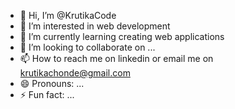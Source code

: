 - 👋 Hi, I’m @KrutikaCode
- 👀 I’m interested in web development
- 🌱 I’m currently learning creating web applications
- 💞️ I’m looking to collaborate on ...
- 📫 How to reach me on linkedin or email me on krutikachonde@gmail.com
- 😄 Pronouns: ...
- ⚡ Fun fact: ...

<!---
KrutikaCode/KrutikaCode is a ✨ special ✨ repository because its `README.md` (this file) appears on your GitHub profile.
You can click the Preview link to take a look at your changes.
--->
